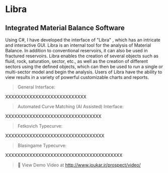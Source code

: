 # Libra
##  Integrated Material Balance Software

Using C#, I have developed the interface of "Libra" , which has an intricate and interactive GUI. Libra is an internal tool for the analysis of Material Balance. In addition to conventional reservoirs, it can also be used in fractured reservoirs. Libra enables the creation of several objects such as fluid, rock, saturation, sector, etc., as well as the creation of different sectors using the defined objects, which can then be used to run a single or multi-sector model and begin the analysis.
Users of Libra have the ability to view results in a variety of powerful customizable charts and reports.


> General Interface:
 
XXXXXXXXXXXXXXXXXXXXXXXXXXX

> Automated Curve Matching (AI Assisted) Interface:
 
XXXXXXXXXXXXXXXXXXXXXXXXXXXXXXXX

> Fetkovich Typecurve:
 
XXXXXXXXXXXXXXXXXXXXXXXXXXXXXXXXX

> Blasingame Typecurve:
 
XXXXXXXXXXXXXXXXXXXXXXXXXXXXXXXXXXXXXXX

 
> 🎥 View Demo Video at http://www.joukar.ir/prospect/video/

